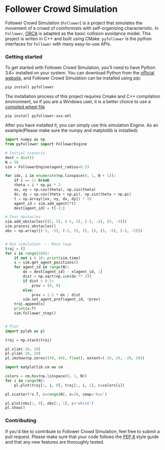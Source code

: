 # Follower Crowd Simulation

Follower Crowd Simulation (`Follower`) is a project that simulates the movement of a crowd of comformists with self-organizing characteristic. In `Follower`, [ORCA](https://gamma.cs.unc.edu/ORCA/) is adapted as the basic collision avoidance model. This project is writen in C++ and built using CMake. `pyfollower` is the python interfaces for `Follower` with many easy-to-use APIs.

### Getting started

To get started with Follower Crowd Simulation, you'll need to have Python 3.6+ installed on your system. You can download Python from the [official website](https://www.python.org/), and Follower Crowd Simulation can be installed using pip:

```shell
pip install pyfollower
```

The installation process of this project requires Cmake and C++ compilation environment, so if you are a Windows user, it is a better choice to use a [compiled wheel file](https://pypi.org/project/pyfollower/#files)

```shell
pip install pyfollower-xxx.whl
```

After you have installed it, you can simply use this simulation Engine. As an example(Please make sure the numpy and matplotlib is installed):

```python
import numpy as np
from pyfollower import FollowerEngine

# Initial scenario
dest = dict()
N = 50
sim = FollowerEngine(agent_radius=0.5)

for idx, i in enumerate(np.linspace(0, 1, N + 1)):
    if i == 1: break
    theta = i * np.pi * 2
    ox, oy = np.cos(theta), np.sin(theta)
    dx, dy = np.cos(theta + np.pi), np.sin(theta + np.pi)
    t = np.array([ox, oy, dx, dy]) * 20
    agent_id = sim.add_agent(*t)
    dest[agent_id] = t[-2:]

# Test obstacles
sim.add_obstacles([(5, 5), (-5, 5), (-5, -5), (5, -5)])
sim.process_obstacles()
obs = np.array([(-5, -5), (-5, 5), (5, 5), (5, -5), (-5, -5)])


# Run simulation --- Main loop
traj = []
for i in range(100):
    if not i % 10: print(sim.time)
    x = sim.get_agent_positions()
    for agent_id in range(N):
        dx = dest[agent_id] - x[agent_id, :]
        dist = np.sqrt(np.sum(dx ** 2))
        if dist < 0.5:
            prev = (0, 0)
        else:
            prev = 1.3 * dx / dist
        sim.set_agent_pref(agent_id, *prev)
    traj.append(x)
    print(x.T)
    sim.follower_step()


# Plot
import pylab as pl

traj = np.stack(traj)

pl.xlim(-20, 20)
pl.ylim(-20, 20)
pl.imshow(np.zeros((40, 40), float), extent=(-20, 20, -20, 20))

import matplotlib.cm as cm

colors = cm.hsv(np.linspace(0, 1, N))
for i in range(N):
    pl.plot(traj[:, i, 0], traj[:, i, 1], c=colors[i])

pl.scatter(*x.T, c=range(N), s=20, cmap='hsv')

pl.plot(obs[:, 0], obs[:, 1], c='white')
pl.show()
```



### Contributing

If you'd like to contribute to Follower Crowd Simulation, feel free to submit a pull request. Please make sure that your code follows the [PEP 8](https://www.python.org/dev/peps/pep-0008/) style guide and that any new features are thoroughly tested.